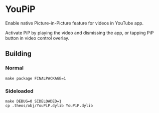 # YouPiP

Enable native Picture-in-Picture feature for videos in YouTube app.

Activate PiP by playing the video and dismissing the app, or tapping PiP button in video control overlay.

## Building

### Normal

```
make package FINALPACKAGE=1
```

### Sideloaded

```
make DEBUG=0 SIDELOADED=1
cp .theos/obj/YouPiP.dylib YouPiP.dylib
```